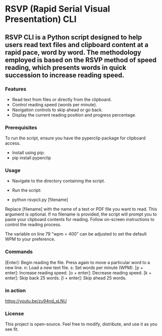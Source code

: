 # RSVP (Rapid Serial Visual Presentation) CLI

## RSVP CLI is a Python script designed to help users read text files and clipboard content at a rapid pace, word by word. The methodology employed is based on the RSVP method of speed reading, which presents words in quick succession to increase reading speed.

### Features

* Read text from files or directly from the clipboard.
* Control reading speed (words per minute).
* Navigation controls to skip ahead or go back.
* Display the current reading position and progress percentage.

### Prerequisites
To run the script, ensure you have the pyperclip package for clipboard access. 

* Install using pip:
* pip install pyperclip

### Usage

* Navigate to the directory containing the script.
* Run the script:

* python rsvpcli.py [filename]

Replace [filename] with the name of a text or PDF file you want to read. This argument is optional.
If no filename is provided, the script will prompt you to paste your clipboard contents for reading.
Follow on-screen instructions to control the reading process.


The variable on line 79 "wpm = 400" can be adjusted to set the default WPM to your preference.


### Commands

[Enter]: Begin reading the file. Press again to move a particular word to a new line.
n: Load a new text file.
s: Set words per minute (WPM).
[p + enter]: Increase reading speed.
[o + enter]: Decrease reading speed.
[k + enter]: Skip back 25 words.
[l + enter]: Skip ahead 25 words.

### in action
https://youtu.be/zu94nd_sLNU

### License
This project is open-source. Feel free to modify, distribute, and use it as you see fit.
